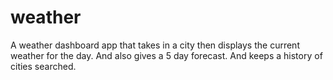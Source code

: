 # weather
A weather dashboard app that takes in a city then displays the current weather for the day. And also gives a 5 day forecast. And keeps a history of cities searched.
